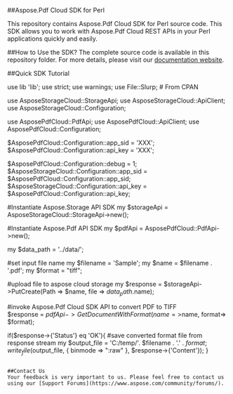 ##Aspose.Pdf Cloud SDK for Perl

This repository contains Aspose.Pdf Cloud SDK for Perl source code. This SDK allows you to work with Aspose.Pdf Cloud REST APIs in your Perl applications quickly and easily. 

##How to Use the SDK?
The complete source code is available in this repository folder. For more details, please visit our [documentation website](http://www.aspose.com/docs/display/pdfcloud/Available+SDKs).


##Quick SDK Tutorial


use lib 'lib';
use strict;
use warnings;
use File::Slurp; # From CPAN

use AsposeStorageCloud::StorageApi;
use AsposeStorageCloud::ApiClient;
use AsposeStorageCloud::Configuration;

use AsposePdfCloud::PdfApi;
use AsposePdfCloud::ApiClient;
use AsposePdfCloud::Configuration;

$AsposePdfCloud::Configuration::app_sid = 'XXX';
$AsposePdfCloud::Configuration::api_key = 'XXX';

$AsposePdfCloud::Configuration::debug = 1;
$AsposeStorageCloud::Configuration::app_sid = $AsposePdfCloud::Configuration::app_sid;
$AsposeStorageCloud::Configuration::api_key = $AsposePdfCloud::Configuration::api_key;

#Instantiate Aspose.Storage API SDK 
my $storageApi = AsposeStorageCloud::StorageApi->new();

#Instantiate Aspose.Pdf API SDK
my $pdfApi = AsposePdfCloud::PdfApi->new();

my $data_path = '../data/';

#set input file name
my $filename = 'Sample';
my $name = $filename . '.pdf';
my $format = "tiff";

#upload file to aspose cloud storage 
my $response = $storageApi->PutCreate(Path => $name, file => $data_path.$name);

#invoke Aspose.Pdf Cloud SDK API to convert PDF to TIFF                           
$response = $pdfApi->GetDocumentWithFormat(name=>$name, format=> $format);

if($response->{'Status'} eq 'OK'){
	#save converted format file from response stream
    my $output_file = 'C:/temp/'. $filename . '.' . $format;
	write_file($output_file, { binmode => ":raw" }, $response->{'Content'});
}

```

##Contact Us
Your feedback is very important to us. Please feel free to contact us using our [Support Forums](https://www.aspose.com/community/forums/).
